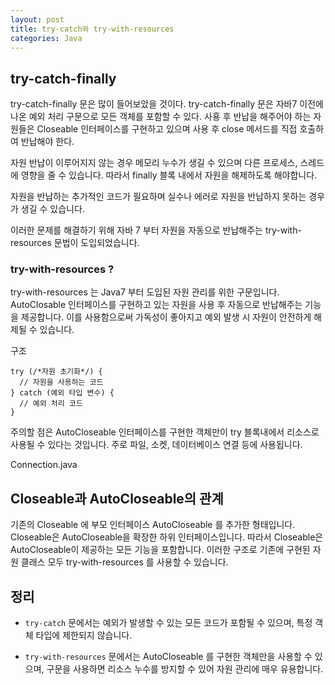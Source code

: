 ```yaml
---
layout: post
title: try-catch와 try-with-resources
categories: Java
---
```



## try-catch-finally

try-catch-finally 문은 많이 들어보았을 것이다.
try-catch-finally 문은 자바7 이전에 나온 예외 처리 구문으로 모든 객체를 포함할 수 있다.
사횽 후 반납을 해주어야 하는 자원들은 Closeable 인터페이스를 구현하고 있으며 사용 후 close 메서드를 직접 호출하여 반납해야 한다.

자원 반납이 이루어지지 않는 경우 메모리 누수가 생길 수 있으며 다른 프로세스, 스레드에 영향을 줄 수 있습니다. 따라서 finally 블록 내에서 자원을 해제하도록 해야합니다.

<script src="https://gist.github.com/byunyourim/149d0d35b071e490779cd5ea11bec579.js"></script>

자원을 반납하는 추가적인 코드가 필요하며 실수나 에러로 자원을 반납하지 못하는 경우가 생길 수 있습니다.

이러한 문제를 해결하기 위해 자바 7 부터 자원을 자동으로 반납해주는 try-with-resources 문법이 도입되었습니다.

### try-with-resources ?

try-with-resources 는 Java7 부터 도입된 자원 관리를 위한 구문입니다.
AutoClosable 인터페이스를 구현하고 있는 자원을 사용 후 자동으로 반납해주는 기능을 제공합니다.
이를 사용함으로써 가독성이 좋아지고 예외 발생 시 자원이 안전하게 해제될 수 있습니다.

구조
```
try (/*자원 초기화*/) {
  // 자원을 사용하는 코드
} catch (예외 타입 변수) {
  // 예외 처리 코드
}
```
주의할 점은 AutoCloseable 인터페이스를 구현한 객체만이 try 블록내에서 리소스로 사용될 수 있다는 것입니다. 주로 파일, 소켓, 데이터베이스 연결 등에 사용됩니다.

<script src="https://gist.github.com/byunyourim/3e1add1509cd417850aded31ff5ca3d4.js"></script>


Connection.java
<script src="https://gist.github.com/byunyourim/f339136bca1017050e4238589b4e780a.js"></script>

## Closeable과 AutoCloseable의 관계
기존의 Closeable 에 부모 인터페이스 AutoCloseable 를 추가한 형태입니다.
Closeable은 AutoCloseable을 확장한 하위 인터페이스입니다. 따라서 Closeable은 AutoCloseable이 제공하는 모든 기능을 포함합니다. 이러한 구조로 기존에 구현된 자원 클래스 모두 try-with-resources 를 사용할 수 있습니다.


## 정리
- `try-catch` 문에서는 예외가 발생할 수 있는 모든 코드가 포함될 수 있으며, 특정 객체 타입에 제한되지 않습니다.

- `try-with-resources` 문에서는 AutoCloseable 를 구현한 객체만을 사용할 수 있으며, 구문을 사용하면 리소스 누수를 방지할 수 있어 자원 관리에 매우 유용합니다.


